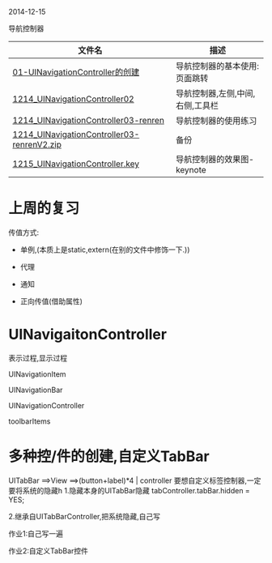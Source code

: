 2014-12-15

导航控制器

| 文件名 |  描述 |
| ------------- | ------------ |
|[01-UINavigationController的创建](https://github.com/urmyfaith/roadofios/tree/master/UIProjects/1215_week7_day1/01-UINavigationController的创建)| 导航控制器的基本使用:页面跳转 |
|[1214_UINavigationController02](https://github.com/urmyfaith/roadofios/tree/master/UIProjects/1215_week7_day1/1214_UINavigationController02)| 导航控制器,左侧,中间,右侧,工具栏 |
|[1214_UINavigationController03-renren](https://github.com/urmyfaith/roadofios/tree/master/UIProjects/1215_week7_day1/1214_UINavigationController03-renren)| 导航控制器的使用练习 |
|[1214_UINavigationController03-renrenV2.zip](https://github.com/urmyfaith/roadofios/tree/master/UIProjects/1215_week7_day1/1214_UINavigationController03-renrenV2.zip)| 备份 |
|[1215_UINavigationController.key](https://github.com/urmyfaith/roadofios/tree/master/UIProjects/1215_week7_day1/1215_UINavigationController.key)| 导航控制器的效果图-keynote |
	

# 上周的复习

传值方式:

- 单例,(本质上是static,extern(在别的文件中修饰一下.))

- 代理

- 通知

- 正向传值(借助属性) 



#  UINavigaitonController


表示过程,显示过程

UINavigationItem

UINavigationBar

UINavigationController


toolbarItems 

#  多种控/件的创建,自定义TabBar

UITabBar ==>View ==>(button+label)*4
									|
									controller
要想自定义标签控制器,一定要将系统的隐藏h
1.隐藏本身的UITabBar隐藏
tabController.tabBar.hidden = YES;

2.继承自UITabBarController,把系统隐藏,自己写


作业1:自己写一遍

作业2:自定义TabBar控件